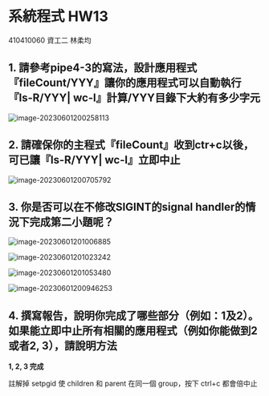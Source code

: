 # 系統程式 HW13

410410060 資⼯⼆ 林柔均

## 1.  請參考pipe4-3的寫法，設計應用程式『fileCount/YYY』讓你的應用程式可以自動執行『ls-R/YYY| wc-l』計算/YYY目錄下大約有多少字元

![image-20230601200258113](/home/rogewood/.config/Typora/typora-user-images/image-20230601200258113.png)

## 2. 請確保你的主程式『fileCount』收到ctr+c以後，可已讓『ls-R/YYY| wc-l』立即中止

![image-20230601200705792](/home/rogewood/.config/Typora/typora-user-images/image-20230601200705792.png)

## 3. 你是否可以在不修改SIGINT的signal handler的情況下完成第二小題呢？

![image-20230601201006885](/home/rogewood/.config/Typora/typora-user-images/image-20230601201006885.png)

![image-20230601201023242](/home/rogewood/.config/Typora/typora-user-images/image-20230601201023242.png)

![image-20230601201053480](/home/rogewood/.config/Typora/typora-user-images/image-20230601201053480.png)

![image-20230601200946253](/home/rogewood/.config/Typora/typora-user-images/image-20230601200946253.png)

## 4. 撰寫報告，說明你完成了哪些部分（例如：1及2）。如果能立即中止所有相關的應用程式（例如你能做到2或者2, 3），請說明方法

**1, 2, 3 完成**

註解掉 setpgid 使 children 和 parent 在同一個 group，按下 ctrl+c 都會倍中止
